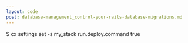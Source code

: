 ```yaml
---
layout: code
post: database-management_control-your-rails-database-migrations.md
---
```



$ cx settings set -s my_stack run.deploy.command true
